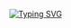 [![Typing SVG](https://readme-typing-svg.herokuapp.com?size=25&duration=3000&color=1007F7&lines=Hallo+Gay;Lo+Semua+Ngentod+%3Av)](https://git.io/typing-svg)
